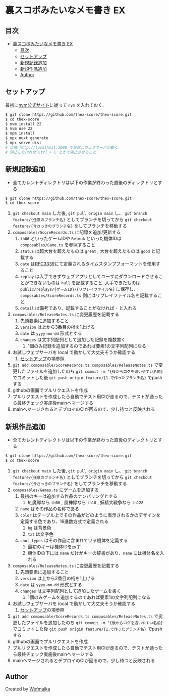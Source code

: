 # 裏スコボみたいなメモ書き EX

## 目次

- [裏スコボみたいなメモ書き EX](#裏スコボみたいなメモ書き-ex)
  - [目次](#目次)
  - [セットアップ](#セットアップ)
  - [新規記録追加](#新規記録追加)
  - [新規作品追加](#新規作品追加)
  - [Author](#author)

## セットアップ

最初に[nvm公式サイト](https://github.com/nvm-sh/nvm)に従って `nvm` を入れておく.

```bash
$ git clone https://github.com/thex-score/thex-score.git
$ cd thex-score
$ nvm install 22
$ nvm use 22
$ npm install
$ npx nuxt generate
$ npx serve dist
# 以降 http://localhost:3000 でお試しウェブサーバが動く.
# 停止したければ Ctrl + C とかで停止させること.
```


## 新規記録追加

- 全てカレントディレクトリは以下の作業が終わった直後のディレクトリとする
```bash
$ git clone https://github.com/thex-score/thex-score.git
$ cd thex-score
```

1. `git checkout main` した後, `git pull origin main` し、 `git branch feature/{任意のブランチ名}` としてブランチを切ってから `git checkout feature/{今さっきのブランチ名}` をしてブランチを移動する
2. `composables/ScoreRecords.ts` に記録を追加/更新する
   1. `th06` といったゲームIDや `ReimuA` といった機体IDは `composables/Game.ts` を参照すること
   2. `status` は超大台を超えたものは `great` , 大台を超えたものは `good` と記載する
   3. `date` は[RFC3339](https://tex2e.github.io/rfc-translater/html/rfc3339.html)にて定義されるタイムスタンプフォーマットを使用すること
   4. `replay` は入手できずウェブアプリとしてユーザにダウンロードさせることができないものは `null` を記載すること. 入手できたものは `public/replays/{ゲームID}/{リプレイファイル名}` に保存し、 `composables/ScoreRecords.ts` 側にはリプレイファイル名を記載すること
   5. `detail` は備考であり、記載することがなければ `-` と入れる
3. `composables/ReleaseNotes.ts` に変更履歴を記載する
   1. 先頭要素に追加すること
   2. `version` は上から3番目の桁を1上げる
   3. `date` は `yyyy-mm-dd` 形式とする
   4. `changes` は文字列配列として追加した記録を複数書く
      1. 1個のみ記録を追加するのであれば要素1の文字列配列になる
4. お試しウェブサーバを local で動かして大丈夫そうか確認する
   1. [セットアップ](#セットアップ)の項参照
5. `git add composable/ScoreRecords.ts composables/ReleaseNotes.ts` で変更したファイルを追加したのち `git commit -m "{後からログを追いやすい名前}` でコミットした後 `git push origin feature/{1.で作ったブランチ名}` でpushする
6. githubの画面でプルリクエストを作成
7. プルリクエストを作成したら自動でテスト用CIが走るので、テストが通ったら最終チェック実施後mainへマージする
8. mainへマージされるとデプロイのCIが回るので、少し待つと反映される


## 新規作品追加

- 全てカレントディレクトリは以下の作業が終わった直後のディレクトリとする
```bash
$ git clone https://github.com/thex-score/thex-score.git
$ cd thex-score
```

1. `git checkout main` した後, `git pull origin main` し、 `git branch feature/{任意のブランチ名}` としてブランチを切ってから `git checkout feature/{今さっきのブランチ名}` をしてブランチを移動する
2. `composables/Games.ts` にゲームを追加する
   1. 最初のキーは追加する作品のナンバリングとする
      1. 紅魔郷なら `th06` , 風神録なら `th10` , 妖精大戦争なら `th128`
   2. `name` はその作品の名称である
   3. `color` はテーブル上でその作品がどのように表示されるかのデザインを定義する色であり、16進数方式で定義される
      1. `bg` は背景色
      2. `txt` は文字色
   4. `shot_types` はその作品に含まれている機体を定義する
      1. 最初のキーは機体IDを示す
      2. 機体IDの下には `name` だけがキーの辞書があり、`name` には機体名を入れる
3. `composables/ReleaseNotes.ts` に変更履歴を記載する
   1. 先頭要素に追加すること
   2. `version` は上から2番目の桁を1上げる
   3. `date` は `yyyy-mm-dd` 形式とする
   4. `changes` は文字列配列として追加したゲームを書く
      1. 1個のみゲームを追加するのであれば要素1の文字列配列になる
4. お試しウェブサーバを local で動かして大丈夫そうか確認する
   1. [セットアップ](#セットアップ)の項参照
5. `git add composable/ScoreRecords.ts composables/ReleaseNotes.ts` で変更したファイルを追加したのち `git commit -m "{後からログを追いやすい名前}` でコミットした後 `git push origin feature/{1.で作ったブランチ名}` でpushする
6. githubの画面でプルリクエストを作成
7. プルリクエストを作成したら自動でテスト用CIが走るので、テストが通ったら最終チェック実施後mainへマージする
8. mainへマージされるとデプロイのCIが回るので、少し待つと反映される


## Author

Created by [Wefmaika](https://wefma.net)